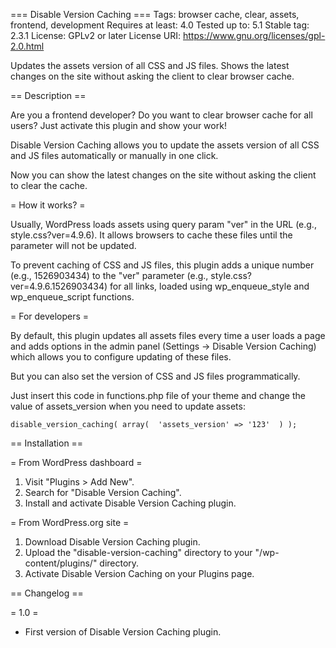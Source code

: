 === Disable Version Caching ===
Tags: browser cache, clear, assets, frontend, development
Requires at least: 4.0
Tested up to: 5.1
Stable tag: 2.3.1
License: GPLv2 or later
License URI: https://www.gnu.org/licenses/gpl-2.0.html

Updates the assets version of all CSS and JS files. Shows the latest changes on the site without asking the client to clear browser cache.

== Description ==

Are you a frontend developer? Do you want to clear browser cache for all users? Just activate this plugin and show your work!

Disable Version Caching allows you to update the assets version of all CSS and JS files automatically or manually in one click.

Now you can show the latest changes on the site without asking the client to clear the cache.

= How it works? =

Usually, WordPress loads assets using query param "ver" in the URL (e.g., style.css?ver=4.9.6). It allows browsers to cache these files until the parameter will not be updated.

To prevent caching of CSS and JS files, this plugin adds a unique number (e.g., 1526903434) to the "ver" parameter (e.g., style.css?ver=4.9.6.1526903434) for all links, loaded using wp_enqueue_style and wp_enqueue_script functions.

= For developers =

By default, this plugin updates all assets files every time a user loads a page and adds options in the admin panel (Settings -> Disable Version Caching) which allows you to configure updating of these files.

But you can also set the version of CSS and JS files programmatically.

Just insert this code in functions.php file of your theme and change the value of assets_version when you need to update assets: 

`disable_version_caching( array( 
	'assets_version' => '123' 
) );`

== Installation ==

= From WordPress dashboard =

1. Visit "Plugins > Add New".
2. Search for "Disable Version Caching".
3. Install and activate Disable Version Caching plugin.

= From WordPress.org site =

1. Download Disable Version Caching plugin.
2. Upload the "disable-version-caching" directory to your "/wp-content/plugins/" directory.
3. Activate Disable Version Caching on your Plugins page.

== Changelog ==

= 1.0 =
* First version of Disable Version Caching plugin.

